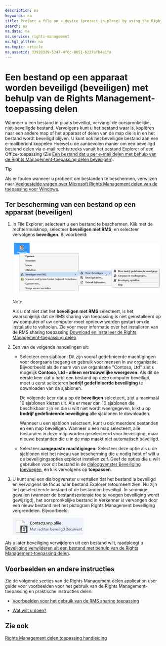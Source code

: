 ```yaml
---
description: na
keywords: na
title: Protect a file on a device (protect in-place) by using the Rights Management sharing application
search: na
ms.date: na
ms.service: rights-management
ms.tgt_pltfrm: na
ms.topic: article
ms.assetid: 33920329-5247-4f6c-8651-6227afb4a1fa
---
```

# Een bestand op een apparaat worden beveiligd (beveiligen) met behulp van de Rights Management-toepassing delen
Wanneer u een bestand in plaats beveiligt, vervangt de oorspronkelijke, niet-beveiligde bestand. Vervolgens kunt u het bestand waar is, kopiëren naar een andere map of het apparaat of delen van de map die is in en het bestand wordt beveiligd blijven. U kunt ook het beveiligde bestand aan een e-mailbericht koppelen Hoewel u de aanbevolen manier om een beveiligd bestand delen via e-mail rechtstreeks vanuit het bestand Explorer of een Office-toepassing (Zie [Een bestand dat u per e-mail delen met behulp van de Rights Management-toepassing delen beveiligen](../Topic/Protect_a_file_that_you_share_by_email_by_using_the_Rights_Management_sharing_application.md)).

> [!TIP]
> Als er fouten wanneer u probeert om bestanden te beschermen, verwijzen naar [Veelgestelde vragen over Microsoft Rights Management delen van de toepassing voor Windows](http://go.microsoft.com/fwlink/?LinkId=303971).

## Ter bescherming van een bestand op een apparaat (beveiligen)

1.  In File Explorer, selecteert u een bestand te beschermen. Klik met de rechtermuisknop, selecteer **beveiligen met RMS**, en selecteer vervolgens **beveiligen**. Bijvoorbeeld:

    ![](../Image/ADRMS_MSRMSApp_SP_CompanyDefined.png)

    > [!NOTE]
    > Als u dat niet ziet het **beveiligen met RMS** selecteert, is het waarschijnlijk dat de RMS sharing van toepassing is niet geïnstalleerd op uw computer of uw computer moet opnieuw worden gestart om de installatie te voltooien. Zie voor meer informatie over het installeren van de RMS sharing toepassing [Download en installeer de Rights Management-toepassing delen](../Topic/Download_and_install_the_Rights_Management_sharing_application.md).

2.  Een van de volgende handelingen uit:

    -   Selecteer een sjabloon: Dit zijn vooraf gedefinieerde machtigingen voor doorgaans toegang en gebruik voor mensen in uw organisatie. Bijvoorbeeld als de naam van uw organisatie "Contoso, Ltd" ziet u mogelijk **Contoso, Ltd - alleen vertrouwelijke weergeven**. Als dit de eerste keer dat u hebt een bestand op deze computer beveiligd, moet u eerst selecteren **bedrijf gedefinieerde beveiliging** te downloaden van de sjablonen.

        De volgende keer dat u op de **beveiligen** selecteert, ziet u maximaal 10 sjablonen kiezen uit. Als er meer dan 10 sjablonen die beschikbaar zijn en die u wilt niet wordt weergegeven, klikt u op **bedrijf gedefinieerde beveiliging** alle sjablonen te downloaden.

        Wanneer u een sjabloon selecteert, kunt u ook meerdere bestanden en een map beveiligen. Wanneer u een map selecteert, alle bestanden in deze map worden geselecteerd voor beveiliging, maar nieuwe bestanden die u in de map maakt niet automatisch beveiligd.

    -   Selecteer **aangepaste machtigingen**: Selecteer deze optie als u de sjablonen niet het niveau van bescherming die u nodig hebt of wilt u de beveiligingsopties expliciet instellen zelf. Geef de opties die u wilt gebruiken voor dit bestand in de [dialoogvenster Beveiliging toevoegen](http://technet.microsoft.com/library/dn574738.aspx), en klik vervolgens op **toepassen**.

3.  U kunt snel een dialoogvenster u vertellen dat het bestand is beveiligd en vervolgens de focus naar bestand Explorer retourneert zien. Nu zijn het geselecteerde bestand of de bestanden beveiligd. In sommige gevallen (wanneer de bestandsextensie toe te voegen beveiliging wordt gewijzigd), het oorspronkelijke bestand in Verkenner is vervangen door een nieuw bestand met het pictogram Rights Management beveiliging vergrendelen. Bijvoorbeeld:

    ![](../Image/ADRMS_MSRMSApp_Pfile.png)

Als u later beveiliging verwijderen uit een bestand wilt, raadpleegt u [Beveiliging verwijderen uit een bestand met behulp van de Rights Management-toepassing delen](../Topic/Remove_protection_from_a_file_by_using_the_Rights_Management_sharing_application.md).

## Voorbeelden en andere instructies
Zie de volgende secties van de Rights Management delen application user guide voor voorbeelden voor het gebruik van de Rights Management-toepassing en praktische instructies delen:

-   [Voorbeelden voor het gebruik van de RMS sharing toepassing](../Topic/Rights_Management_sharing_application_user_guide.md#BKMK_SharingExamples)

-   [Wat wilt u doen?](../Topic/Rights_Management_sharing_application_user_guide.md#BKMK_SharingInstructions)

## Zie ook
[Rights Management delen toepassing handleiding](../Topic/Rights_Management_sharing_application_user_guide.md)


